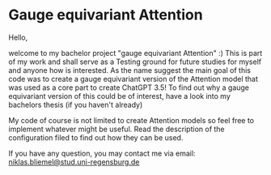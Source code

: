 # Gauge equivariant Attention

Hello,

welcome to my bachelor project "gauge equivariant Attention" :)
This is part of my work and shall serve as a Testing ground for future studies for myself and anyone how is
interested. 
As the name suggest the main goal of this code was to create a gauge equivariant version of the Attention model
that was used as a core part to create ChatGPT 3.5!
To find out why a gauge equivariant version of this could be of interest, have a look into my bachelors thesis
(if you haven't already)

My code of course is not limited to create Attention models so feel free to implement whatever might be useful.
Read the description of the configuration filed to find out how they can be used.

If you have any question, you may contact me via email: niklas.bliemel@stud.uni-regensburg.de
